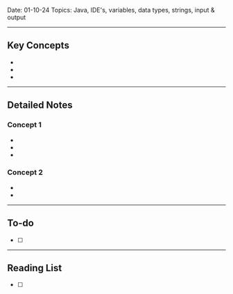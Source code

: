 
Date: 01-10-24
Topics: Java, IDE's, variables, data types, strings, input & output

---

## Key Concepts

-
-
-

---


## Detailed Notes


### Concept 1

-
-
-

### Concept 2

-
-


---

## To-do

- [ ] 

---

## Reading List

- [ ] 